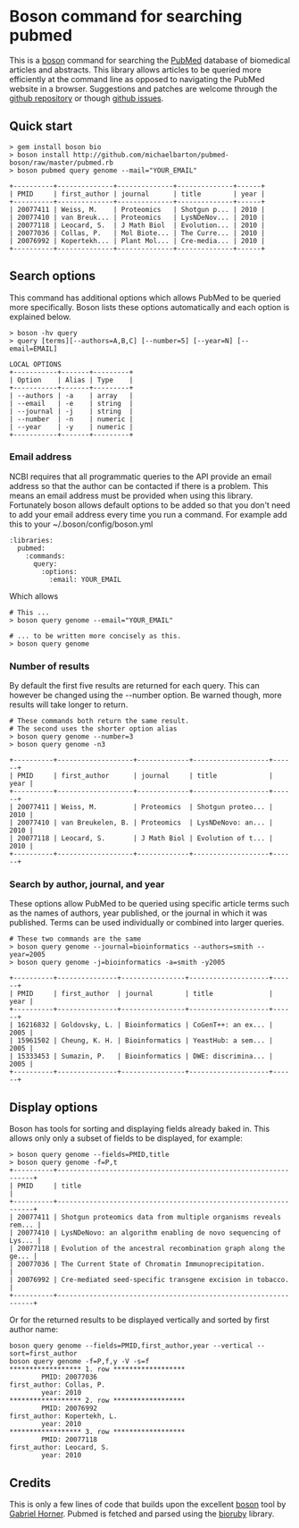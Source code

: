 # Boson command for searching pubmed

This is a [boson][] command for searching the [PubMed][] database of biomedical articles and abstracts. This library allows articles to be queried more efficiently at the command line as opposed to navigating the PubMed website in a browser. Suggestions and patches are welcome through the [github repository][] or though [github issues][].

## Quick start

    > gem install boson bio
    > boson install http://github.com/michaelbarton/pubmed-boson/raw/master/pubmed.rb
    > boson pubmed query genome --mail="YOUR_EMAIL"

    +----------+--------------+--------------+--------------+------+
    | PMID     | first_author | journal      | title        | year |
    +----------+--------------+--------------+--------------+------+
    | 20077411 | Weiss, M.    | Proteomics   | Shotgun p... | 2010 |
    | 20077410 | van Breuk... | Proteomics   | LysNDeNov... | 2010 |
    | 20077118 | Leocard, S.  | J Math Biol  | Evolution... | 2010 |
    | 20077036 | Collas, P.   | Mol Biote... | The Curre... | 2010 |
    | 20076992 | Kopertekh... | Plant Mol... | Cre-media... | 2010 |
    +----------+--------------+--------------+--------------+------+

## Search options

This command has additional options which allows PubMed to be queried more specifically. Boson lists these options automatically and each option is explained below.

    > boson -hv query
    > query [terms][--authors=A,B,C] [--number=5] [--year=N] [--email=EMAIL]

    LOCAL OPTIONS
    +-----------+-------+---------+
    | Option    | Alias | Type    |
    +-----------+-------+---------+
    | --authors | -a    | array   |
    | --email   | -e    | string  |
    | --journal | -j    | string  |
    | --number  | -n    | numeric |
    | --year    | -y    | numeric |
    +-----------+-------+---------+

### Email address

NCBI requires that all programmatic queries to the API provide an email address so that the author can be contacted if there is a problem. This means an email address must be provided when using this library. Fortunately boson allows default options to be added so that you don't need to add your email address every time you run a command. For example add this to your ~/.boson/config/boson.yml 

    :libraries:
      pubmed:
        :commands:
          query:
            :options:
              :email: YOUR_EMAIL

Which allows

    # This ...
    > boson query genome --email="YOUR_EMAIL"

    # ... to be written more concisely as this.
    > boson query genome

### Number of results

By default the first five results are returned for each query. This can however be changed using the --number option. Be warned though, more results will take longer to return.

    # These commands both return the same result.
    # The second uses the shorter option alias
    > boson query genome --number=3
    > boson query genome -n3

    +----------+-------------------+-------------+-------------------+------+
    | PMID     | first_author      | journal     | title             | year |
    +----------+-------------------+-------------+-------------------+------+
    | 20077411 | Weiss, M.         | Proteomics  | Shotgun proteo... | 2010 |
    | 20077410 | van Breukelen, B. | Proteomics  | LysNDeNovo: an... | 2010 |
    | 20077118 | Leocard, S.       | J Math Biol | Evolution of t... | 2010 |
    +----------+-------------------+-------------+-------------------+------+

### Search by author, journal, and year

These options allow PubMed to be queried using specific article terms such as the names of authors, year published, or the journal in which it was published. Terms can be used individually or combined into larger queries.

    # These two commands are the same
    > boson query genome --journal=bioinformatics --authors=smith --year=2005
    > boson query genome -j=bioinformatics -a=smith -y2005

    +----------+---------------+----------------+--------------------+------+
    | PMID     | first_author  | journal        | title              | year |
    +----------+---------------+----------------+--------------------+------+
    | 16216832 | Goldovsky, L. | Bioinformatics | CoGenT++: an ex... | 2005 |
    | 15961502 | Cheung, K. H. | Bioinformatics | YeastHub: a sem... | 2005 |
    | 15333453 | Sumazin, P.   | Bioinformatics | DWE: discrimina... | 2005 |
    +----------+---------------+----------------+--------------------+------+

## Display options

Boson has tools for sorting and displaying fields already baked in. This allows only only a subset of fields to be displayed, for example:

    > boson query genome --fields=PMID,title
    > boson query genome -f=P,t
    +----------+----------------------------------------------------------------+
    | PMID     | title                                                          |
    +----------+----------------------------------------------------------------+
    | 20077411 | Shotgun proteomics data from multiple organisms reveals rem... |
    | 20077410 | LysNDeNovo: an algorithm enabling de novo sequencing of Lys... |
    | 20077118 | Evolution of the ancestral recombination graph along the ge... |
    | 20077036 | The Current State of Chromatin Immunoprecipitation.            |
    | 20076992 | Cre-mediated seed-specific transgene excision in tobacco.      |
    +----------+----------------------------------------------------------------+

Or for the returned results to be displayed vertically and sorted by first author name:

    boson query genome --fields=PMID,first_author,year --vertical --sort=first_author
    boson query genome -f=P,f,y -V -s=f
    ****************** 1. row ******************
            PMID: 20077036
    first_author: Collas, P.
            year: 2010
    ****************** 2. row ******************
            PMID: 20076992
    first_author: Kopertekh, L.
            year: 2010
    ****************** 3. row ******************
            PMID: 20077118
    first_author: Leocard, S.
            year: 2010

## Credits

This is only a few lines of code that builds upon the excellent [boson] tool by [Gabriel Horner][]. Pubmed is fetched and parsed using the [bioruby][] library.

[boson]: http://github.com/cldwalker/boson
[Gabriel Horner]: http://tagaholic.me/
[bioruby]: http://bioruby.org/
[PubMed]: http://www.ncbi.nlm.nih.gov/pubmed/
[github repository]: http://github.com/michaelbarton/pubmed-boson
[github issues]: http://github.com/michaelbarton/pubmed-boson/issues
